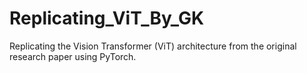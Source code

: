 # Replicating_ViT_By_GK
Replicating the Vision Transformer (ViT) architecture from the original research paper using PyTorch.
